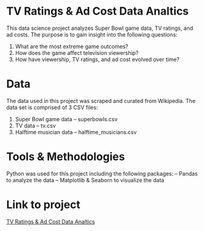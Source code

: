 # TV Ratings & Ad Cost Data Analtics
 This data science project analyzes Super Bowl game data, TV ratings, and ad costs. The purpose is to gain insight into the following questions:

1. What are the most extreme game outcomes?
2. How does the game affect television viewership?
3. How have viewership, TV ratings, and ad cost evolved over time?

# Data
The data used in this project was scraped and curated from Wikipedia. The data set is comprised of 3 CSV files:

1. Super Bowl game data – superbowls.csv
2. TV data – tv.csv
3. Halftime musician data – halftime_musicians.csv

# Tools & Methodologies 
Python was used for this project including the following packages:
– Pandas to analyze the data
– Matplotlib & Seaborn to visualize the data

# Link to project
[TV Ratings & Ad Cost Data Analtics](https://www.analyticdojo.com/tv-ratings-ad-costs-data-analytics/)
